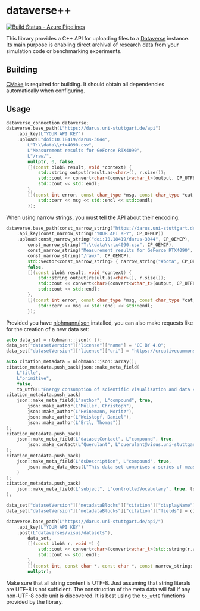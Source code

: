 # dataverse++
[![Build Status - Azure Pipelines][build-button]][build-link]

[build-button]: https://img.shields.io/github/checks-status/UniStuttgart-VISUS/dataversepp/master?label=Azure%20Pipelines&logo=Azure%20Pipelines
[build-link]: https://devops.visus.uni-stuttgart.de/tfs/VIS(US)/MegaMol/_build/latest?definitionId=32&branchName=master

This library provides a C++ API for uploading files to a [Dataverse](https://github.com/IQSS/dataverse) instance. Its main purpose is enabling direct archival of research data from your simulation code or benchmarking experiments.

## Building
[CMake](https://cmake.org/) is required for building. It should obtain all dependencies automatically when configuring.

## Usage
```c++
dataverse_connection dataverse;
dataverse.base_path(L"https://darus.uni-stuttgart.de/api")
    .api_key(L"YOUR API KEY")
    .upload(L"doi:10.18419/darus-3044",
        L"T:\\data\\rtx4090.csv",
        L"Measurement results for GeForce RTX4090",
        L"/raw/",
        nullptr, 0, false,
        [](const blob& result, void *context) {
            std::string output(result.as<char>(), r.size());
            std::cout << convert<char>(convert<wchar_t>(output, CP_UTF8), CP_OEMCP) << std::endl;
            std::cout << std::endl;
        },
        [](const int error, const char_type *msg, const char_type *cat, void *context) {
            std::cerr << msg << std::endl << std::endl;
        });
```

When using narrow strings, you must tell the API about their encoding:
```c++
dataverse.base_path(const_narrow_string("https://darus.uni-stuttgart.de/api/", CP_OEMCP))
    .api_key(const_narrow_string("YOUR API KEY", CP_OEMCP))
    .upload(const_narrow_string("doi:10.18419/darus-3044", CP_OEMCP),
        const_narrow_string("T:\\data\\rtx4090.csv", CP_OEMCP),
        const_narrow_string("Measurement results for GeForce RTX4090", CP_OEMCP),
        const_narrow_string("/raw/", CP_OEMCP),
        std::vector<const_narrow_string> { narrow_string("#bota", CP_OEMCP), narrow_string("#boschofthemall", CP_OEMCP) },
        false,
        [](const blob& result, void *context) {
            std::string output(result.as<char>(), r.size());
            std::cout << convert<char>(convert<wchar_t>(output, CP_UTF8), CP_OEMCP) << std::endl;
            std::cout << std::endl;
        },
        [](const int error, const char_type *msg, const char_type *cat, void *context) {
            std::cerr << msg << std::endl << std::endl;
        });
```

Provided you have [nlohmann/json](https://github.com/nlohmann/json) installed, you can also make requests like for the creation of a new data set:
```c++
auto data_set = nlohmann::json({ });
data_set["datasetVersion"]["license"]["name"] = "CC BY 4.0";
data_set["datasetVersion"]["license"]["uri"] = "https://creativecommons.org/licenses/by/4.0/";

auto citation_metadata = nlohmann::json::array();
citation_metadata.push_back(json::make_meta_field(
    L"title",
    L"primitive",
    false,
    to_utf8(L"Energy consumption of scientific visualisation and data visualisation algorithms")));
citation_metadata.push_back(
    json::make_meta_field(L"author", L"compound", true,
        json::make_author(L"Müller, Christoph"),
        json::make_author(L"Heinemann, Moritz"),
        json::make_author(L"Weiskopf, Daniel"),
        json::make_author(L"Ertl, Thomas"))
);
citation_metadata.push_back(
    json::make_meta_field(L"datasetContact", L"compound", true,
        json::make_contact(L"Querulant", L"querulant@visus.uni-stuttgart.de"))
);
citation_metadata.push_back(
    json::make_meta_field(L"dsDescription", L"compound", true,
        json::make_data_desc(L"This data set comprises a series of measurements of GPU power consumption.")
    )
);
citation_metadata.push_back(
    json::make_meta_field(L"subject", L"controlledVocabulary", true, to_utf8(L"Computer and Information Science"))
);

data_set["datasetVersion"]["metadataBlocks"]["citation"]["displayName"] = to_utf8(L"Citation Metadata");
data_set["datasetVersion"]["metadataBlocks"]["citation"]["fields"] = citation_metadata;

dataverse.base_path(L"https://darus.uni-stuttgart.de/api/")
    .api_key(L"YOUR API KEY")
    .post(L"dataverses/visus/datasets"),
        data_set,
        [](const blob& r, void *) {
            std::cout << convert<char>(convert<wchar_t>(std::string(r.as<char>(), r.size()), CP_UTF8), CP_OEMCP) << std::endl;
            std::cout << std::endl;
        },
        [](const int, const char *, const char *, const narrow_string::code_page_type, void *) {},
        nullptr);
```
Make sure that all string content is UTF-8. Just assuming that string literals are UTF-8 is not sufficient. The construction of the meta data will fail if any non-UTF-8 code unit is discovered. It is best using the `to_utf8` functions provided by the library.
